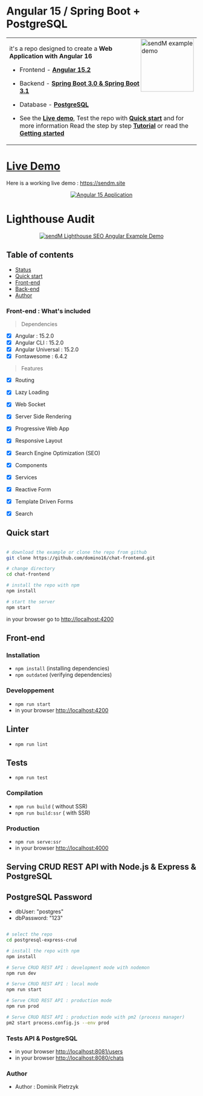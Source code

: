  # Angular 15 / Spring Boot + PostgreSQL

<table>
<tr>
<td>
  <a href="https://sendm.site">
    <img src="./img/ganatan-about-github.png" align="right"
    alt="sendM example demo" width="140" height="140">
  </a>

it's a repo designed to create a **Web Application with Angular 16**


* Frontend - [**Angular 15.2**](https://github.com/angular/angular/releases)

* Backend - [**Spring Boot 3.0 & Spring Boot 3.1**](https://spring.io/projects/spring-boot) 

* Database - [**PostgreSQL**](https://www.postgresql.org/download/)

* See the [**Live demo**](#live-demo), Test the repo with [**Quick start**](#quick-start) and for more information Read the step by step [**Tutorial**](#tutorial) or read the [**Getting started**](#getting-started)


</td>
</tr>
</table>

# [Live Demo](#live-demo)
Here is a working live demo :  https://sendm.site


<p align="center">
  <p align="center">
    <a href="https://sendm.site/">
      <img src="https://media1.giphy.com/media/Httu2q4FWTGfBUxhnv/giphy.gif" alt="Angular 15
      Application"/>
    </a>
  </p>
</p>



# Lighthouse Audit

<p align="center">
  <p align="center">
    <a href="https://sendm.site">
      <img src="./img/search-engine-optimization-avec-angular-lighthouse-after.png" alt="sendM Lighthouse SEO Angular Example Demo"/>
    </a>
  </p>
</p>


## Table of contents

- [Status](#status)
- [Quick start](#quick-start)
- [Front-end](#front-end)
- [Back-end](#back-end)
- [Author](#author)

### Front-end : What's included
> Dependencies
- [x] Angular : 15.2.0
- [x] Angular CLI : 15.2.0
- [x] Angular Universal : 15.2.0
- [x] Fontawesome : 6.4.2

> Features
- [x] Routing
- [x] Lazy Loading
- [x] Web Socket
- [x] Server Side Rendering
- [x] Progressive Web App
- [x] Responsive Layout
- [x] Search Engine Optimization (SEO)
- [x] Components
- [x] Services
- [x] Reactive Form
- [x] Template Driven Forms
- [x] Search



## Quick start

```bash

# download the example or clone the repo from github
git clone https://github.com/domino16/chat-frontend.git

# change directory
cd chat-frontend

# install the repo with npm
npm install

# start the server
npm start

```
in your browser go to [http://localhost:4200](http://localhost:4200) 


## Front-end

### Installation
* `npm install` (installing dependencies)
* `npm outdated` (verifying dependencies)

### Developpement
* `npm run start`
* in your browser [http://localhost:4200](http://localhost:4200) 

## Linter
* `npm run lint`

## Tests
* `npm run test`

### Compilation
* `npm run build`       ( without SSR)
* `npm run build:ssr`   ( with SSR)

### Production
* `npm run serve:ssr`
* in your browser [http://localhost:4000](http://localhost:4000) 


## Serving CRUD REST API with Node.js & Express & PostgreSQL

## PostgreSQL Password
* dbUser: "postgres"
* dbPassword: "123"   

```bash

# select the repo
cd postgresql-express-crud

# install the repo with npm
npm install

# Serve CRUD REST API : development mode with nodemon
npm run dev

# Serve CRUD REST API : local mode
npm run start

# Serve CRUD REST API : production mode
npm run prod

# Serve CRUD REST API : production mode with pm2 (process manager)
pm2 start process.config.js --env prod


```

### Tests API & PostgreSQL
* in your browser [http://localhost:8081/users](http://localhost:8081/users) 
* in your browser [http://localhost:8080/chats](http://localhost:5004/chats) 

### Author
* Author  : Dominik Pietrzyk

